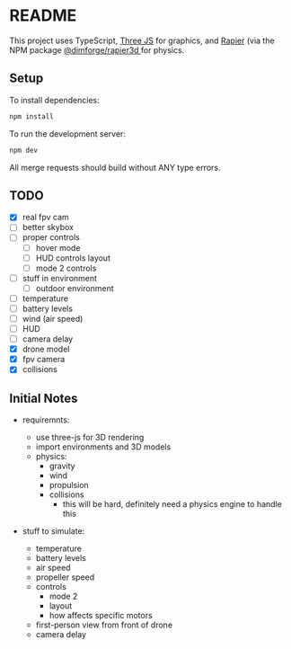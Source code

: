 # README

This project uses TypeScript, [Three JS](https://threejs.org/) for graphics, and [Rapier](https://rapier.rs/) (via the NPM package [@dimforge/rapier3d
](https://www.npmjs.com/package/@dimforge/rapier3d]) for physics.

## Setup

To install dependencies:

```sh
npm install
```

To run the development server:

```sh
npm dev
```

All merge requests should build without ANY type errors.

## TODO

- [x] real fpv cam
- [ ] better skybox
- [ ] proper controls
  - [ ] hover mode
  - [ ] HUD controls layout
  - [ ] mode 2 controls
- [ ] stuff in environment
  - [ ] outdoor environment
- [ ] temperature
- [ ] battery levels
- [ ] wind (air speed)
- [ ] HUD
- [ ] camera delay
- [x] drone model
- [x] fpv camera
- [x] collisions

## Initial Notes

- requiremnts:

  - use three-js for 3D rendering
  - import environments and 3D models
  - physics:
    - gravity
    - wind
    - propulsion
    - collisions
      - this will be hard, definitely need a physics engine to handle this

- stuff to simulate:
  - temperature
  - battery levels
  - air speed
  - propeller speed
  - controls
    - mode 2
    - layout
    - how affects specific motors
  - first-person view from front of drone
  - camera delay
